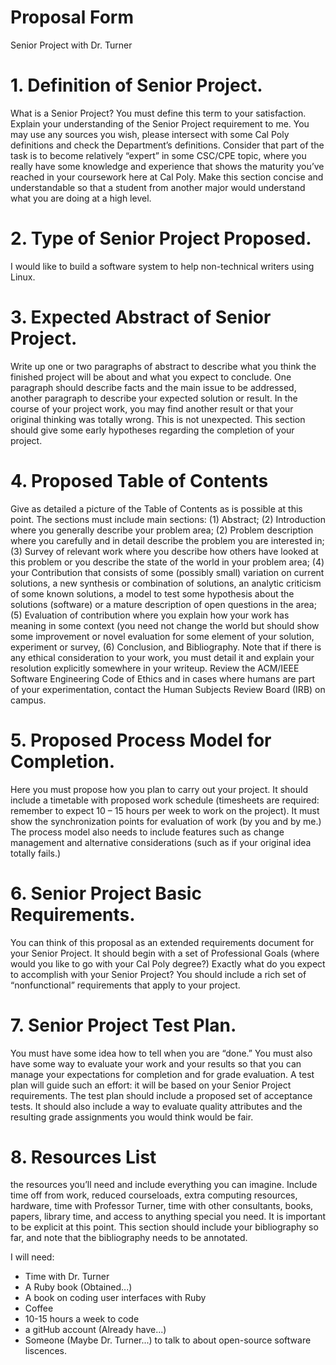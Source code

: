 # Proposal Form

Senior Project with Dr. Turner

# 1. Definition of Senior Project. 
 
 What is a Senior Project? You must define this term to your satisfaction. Explain your understanding of the Senior Project requirement to me. You may use any sources you wish, please intersect with some Cal Poly definitions and check the Department’s definitions. Consider that part of the task is to become relatively “expert” in some CSC/CPE topic, where you really have some knowledge and experience that shows the maturity you’ve reached in your coursework here at Cal Poly. Make this section concise and understandable so that a student from another major would understand what you are doing at a high level.
# 2. Type of Senior Project Proposed. 
 
I would like to build a software system to help non-technical writers using Linux.

# 3. Expected Abstract of Senior Project. 

Write up one or two paragraphs of abstract to describe what you think the finished project will be about and what you expect to conclude. One paragraph should describe facts and the main issue to be addressed, another paragraph to describe your expected solution or result.  In the course of your project work, you may find another result or that your original thinking was totally wrong. This is not unexpected. This section should give some early hypotheses regarding the completion of your project.

# 4. Proposed Table of Contents

Give as detailed a picture of the Table of Contents as is possible at this point. The sections must include main sections: (1) Abstract; (2) Introduction where you generally describe your problem area; (2) Problem description where you carefully and in detail describe the problem you are interested in; (3) Survey of relevant work where you describe how others have looked at this problem or you describe the state of the world in your problem area; (4) your Contribution that consists of some (possibly small) variation on current solutions, a new synthesis or combination of solutions, an analytic criticism of some known solutions, a model to test some hypothesis about the solutions (software) or a mature description of open questions in the area; (5) Evaluation of contribution where you explain how your work has meaning in some context (you need not change the world but should show some improvement or novel evaluation for some element of your solution, experiment or survey, (6) Conclusion, and Bibliography. Note that if there is any ethical consideration to your work, you must detail it and explain your resolution explicitly somewhere in your writeup. Review the ACM/IEEE Software Engineering Code of Ethics and in cases where humans are part of your experimentation, contact the Human Subjects Review Board (IRB) on campus.

# 5. Proposed Process Model for Completion.

Here you must propose how you plan to carry out your project. It should include a timetable with proposed work schedule (timesheets are required: remember to expect 10 – 15 hours per week to work on the project). It must show the synchronization points for evaluation of work (by you and by me.) The process model also needs to include features such as change management and alternative considerations (such as if your original idea totally fails.)

# 6. Senior Project Basic Requirements.

You can think of this proposal as an extended requirements document for your Senior Project. It should begin with a set of Professional Goals (where would you like to go with your Cal Poly degree?) Exactly what do you expect to accomplish with your Senior Project?  You should include a rich set of “nonfunctional” requirements that apply to your project.

# 7. Senior Project Test Plan.

You must have some idea how to tell when you are “done.” You must also have some way to evaluate your work and your results so that you can manage your expectations for completion and for grade evaluation.  A test plan will guide such an effort: it will be based on your Senior Project requirements. The test plan should include a proposed set of acceptance tests. It should also include a way to evaluate quality attributes and the resulting grade assignments you would think would be fair.

# 8. Resources List

the resources you’ll need and include everything you can imagine. Include time off from work, reduced courseloads, extra computing resources, hardware, time with Professor Turner, time with other consultants, books, papers, library time, and access to anything special you need. It is important to be explicit at this point. This section should include your bibliography so far, and note that the bibliography needs to be annotated.

I will need:
 
 * Time with Dr. Turner
 * A Ruby book (Obtained...)
 * A book on coding user interfaces with Ruby
 * Coffee
 * 10-15 hours a week to code
 * a gitHub account (Already have...)
 * Someone (Maybe Dr. Turner...) to talk to about open-source software liscences.

